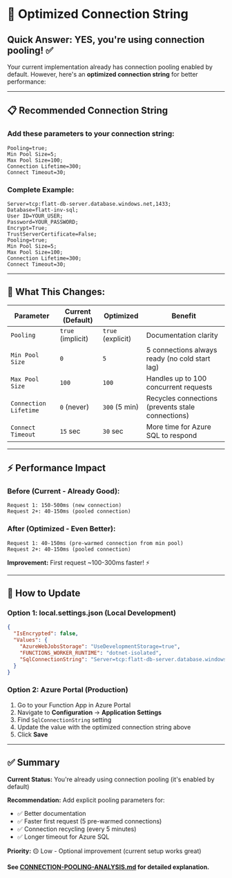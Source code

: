 # 🔧 Optimized Connection String

## Quick Answer: YES, you're using connection pooling! ✅

Your current implementation already has connection pooling enabled by default. However, here's an **optimized connection string** for better performance:

---

## 📋 **Recommended Connection String**

### Add these parameters to your connection string:

```
Pooling=true;
Min Pool Size=5;
Max Pool Size=100;
Connection Lifetime=300;
Connect Timeout=30;
```

### **Complete Example:**
```
Server=tcp:flatt-db-server.database.windows.net,1433;
Database=flatt-inv-sql;
User ID=YOUR_USER;
Password=YOUR_PASSWORD;
Encrypt=True;
TrustServerCertificate=False;
Pooling=true;
Min Pool Size=5;
Max Pool Size=100;
Connection Lifetime=300;
Connect Timeout=30;
```

---

## 🎯 **What This Changes:**

| Parameter | Current (Default) | Optimized | Benefit |
|-----------|-------------------|-----------|---------|
| `Pooling` | `true` (implicit) | `true` (explicit) | Documentation clarity |
| `Min Pool Size` | `0` | `5` | 5 connections always ready (no cold start lag) |
| `Max Pool Size` | `100` | `100` | Handles up to 100 concurrent requests |
| `Connection Lifetime` | `0` (never) | `300` (5 min) | Recycles connections (prevents stale connections) |
| `Connect Timeout` | `15` sec | `30` sec | More time for Azure SQL to respond |

---

## ⚡ **Performance Impact**

### Before (Current - Already Good):
```
Request 1: 150-500ms (new connection)
Request 2+: 40-150ms (pooled connection)
```

### After (Optimized - Even Better):
```
Request 1: 40-150ms (pre-warmed connection from min pool)
Request 2+: 40-150ms (pooled connection)
```

**Improvement:** First request ~100-300ms faster! ⚡

---

## 📝 **How to Update**

### Option 1: local.settings.json (Local Development)
```json
{
  "IsEncrypted": false,
  "Values": {
    "AzureWebJobsStorage": "UseDevelopmentStorage=true",
    "FUNCTIONS_WORKER_RUNTIME": "dotnet-isolated",
    "SqlConnectionString": "Server=tcp:flatt-db-server.database.windows.net,1433;Database=flatt-inv-sql;User ID=YOUR_USER;Password=YOUR_PASSWORD;Encrypt=True;Pooling=true;Min Pool Size=5;Max Pool Size=100;Connection Lifetime=300;Connect Timeout=30;"
  }
}
```

### Option 2: Azure Portal (Production)
1. Go to your Function App in Azure Portal
2. Navigate to **Configuration** → **Application Settings**
3. Find `SqlConnectionString` setting
4. Update the value with the optimized connection string above
5. Click **Save**

---

## ✅ **Summary**

**Current Status:** You're already using connection pooling (it's enabled by default)

**Recommendation:** Add explicit pooling parameters for:
- ✅ Better documentation
- ✅ Faster first request (5 pre-warmed connections)
- ✅ Connection recycling (every 5 minutes)
- ✅ Longer timeout for Azure SQL

**Priority:** 🟡 Low - Optional improvement (current setup works great)

**See [CONNECTION-POOLING-ANALYSIS.md](CONNECTION-POOLING-ANALYSIS.md) for detailed explanation.**
